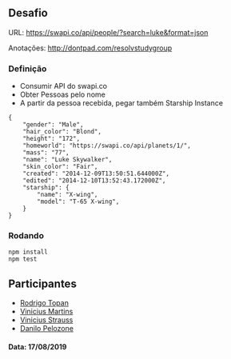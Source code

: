 ## Desafio

URL: https://swapi.co/api/people/?search=luke&format=json

Anotações: http://dontpad.com/resolvstudygroup

### Definição 

- Consumir API do swapi.co
- Obter Pessoas pelo nome
- A partir da pessoa recebida, pegar também Starship Instance
```
{
    "gender": "Male",
    "hair_color": "Blond",
    "height": "172",
    "homeworld": "https://swapi.co/api/planets/1/",
    "mass": "77",
    "name": "Luke Skywalker",
    "skin_color": "Fair",
    "created": "2014-12-09T13:50:51.644000Z",
    "edited": "2014-12-10T13:52:43.172000Z",
    "starship": {
        "name": "X-wing", 
        "model": "T-65 X-wing", 
    }
}
```

### Rodando

```
npm install
npm test
```

## Participantes
 - [Rodrigo Topan](https://github.com/rodrigotopan)
 - [Vinicius Martins](https://github.com/viniciusmartinss)
 - [Vinicius Strauss](https://github.com/vinistrauss)
 - [Danilo Pelozone](https://github.com/daniloplima)

 #### Data: 17/08/2019
